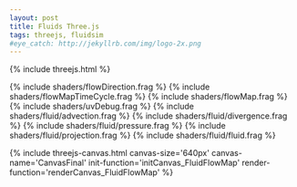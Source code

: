 ```yaml
---
layout: post
title: Fluids Three.js
tags: threejs, fluidsim
#eye_catch: http://jekyllrb.com/img/logo-2x.png
---
```


{% include threejs.html %}

{% include shaders/flowDirection.frag %}
{% include shaders/flowMapTimeCycle.frag %}
{% include shaders/flowMap.frag %}
{% include shaders/uvDebug.frag %}
{% include shaders/fluid/advection.frag %}
{% include shaders/fluid/divergence.frag %}
{% include shaders/fluid/pressure.frag %}
{% include shaders/fluid/projection.frag %}
{% include shaders/fluid/fluid.frag %}

<script>

var waterTexture = new THREE.TextureLoader().load('{{ site.assetsurl }}/images/textures/water.jpg');
var flowMap = new THREE.TextureLoader().load('{{ site.assetsurl }}/images/textures/flowMap.png');

function initCanvas_FluidFlowMap( threeContext )
{
    var targetOptions = { type: THREE.FloatType }; 
    threeContext.velocityTargets = [ new THREE.WebGLRenderTarget( 512, 512, targetOptions ), new THREE.WebGLRenderTarget( 512, 512, targetOptions ) ];
    threeContext.pressureTargets = [ new THREE.WebGLRenderTarget( 512, 512, targetOptions ), new THREE.WebGLRenderTarget( 512, 512, targetOptions ) ];
    threeContext.currentPressureTarget = 0;
    threeContext.divergenceTarget = new THREE.WebGLRenderTarget( 512, 512, targetOptions );
    threeContext.fluidTarget = new THREE.WebGLRenderTarget(512, 512, targetOptions );
    
    
    var defaultUniforms = {
      time: { type: "f", value: 0.0 },
      timeDelta: { type: "f", value: 0.0 },
      texelSize: { type: "v2", value: new THREE.Vector2(1.0/512.0,1.0/512.0) },
      minFilter: THREE.LinearFilter,
      magFilter: THREE.LinearFilter,
      depthBuffer: false,
      generateMipMaps: false  
    };
    
    // Advectiion
    var uniforms = {
      velocityField: { type: "t", value: threeContext.velocityTargets[0].texture },
    };
    threeContext.advectionUniforms = Object.extend( Object.clone(defaultUniforms), uniforms );
    threeContext.advectionScene = createFullScreenQuadScene( "passthroughVert", "advectionFrag", threeContext.advectionUniforms );
        
    // Divergence
    var uniforms = {
      velocityField: { type: "t", value: null },
    };
    threeContext.divergenceUniforms = Object.extend( Object.clone(defaultUniforms), uniforms );
    threeContext.divergenceScene = createFullScreenQuadScene( "passthroughVert", "divergenceFrag", threeContext.divergenceUniforms );

    // Pressure
    var uniforms = {
      velocityField: { type: "t", value: null },
      divergenceField: { type: "t", value: threeContext.divergenceTarget.texture },
      pressureField: { type: "t", value: null },
    };
    threeContext.pressureUniforms = Object.extend( Object.clone(defaultUniforms), uniforms );
    threeContext.pressureScene = createFullScreenQuadScene( "passthroughVert", "pressureFrag", threeContext.pressureUniforms );

    // Projection
    var uniforms = {
      velocityField: { type: "t", value: null },
      divergenceField: { type: "t", value: threeContext.divergenceTarget.texture },
      pressureField: { type: "t", value: null },
    };
    threeContext.projectionUniforms = Object.extend( Object.clone(defaultUniforms), uniforms );
    threeContext.projectionScene = createFullScreenQuadScene( "passthroughVert", "projectionFrag", threeContext.projectionUniforms );
    
    threeContext.uniforms = {
      velocityField: { type: "t", value: null },
      divergenceField: { type: "t", value: threeContext.divergenceTarget.texture },
      pressureField: { type: "t", value: null },
      texture: { type: "t", value: waterTexture },
      minFilter: THREE.LinearFilter,
      magFilter: THREE.LinearFilter,
      depthBuffer: false,
      generateMipMaps: false  
    };

    threeContext.renderer.autoClear = false;
    threeContext.uniforms.texture.value.wrapS = threeContext.uniforms.texture.value.wrapT = THREE.RepeatWrapping;
    
    threeContext.initFullScreenCanvas( 'passthroughVert', 'fluidFrag' );
}


function renderCanvas_FluidFlowMap( threeContext )
{
    threeContext.updateDefaultUniforms( this.advectionUniforms );
    threeContext.updateDefaultUniforms( this.divergenceUniforms );
    threeContext.updateDefaultUniforms( this.pressureUniforms );
    threeContext.updateDefaultUniforms( this.projectionUniforms );
    
    var pressureSourceIndex = threeContext.currentPressureTarget;
    var pressureTargetIndex = (pressureSourceIndex+1)%2;
    
    threeContext.advectionUniforms.velocityField.value = threeContext.velocityTargets[0].texture;
    threeContext.renderer.render( threeContext.advectionScene, threeContext.camera, threeContext.velocityTargets[1], false );
    threeContext.renderer.render( threeContext.divergenceScene, threeContext.camera, threeContext.divergenceTarget, false );
    
    this.pressureUniforms.velocityField.value = threeContext.velocityTargets[1].texture;
    this.pressureUniforms.pressureField.value = threeContext.pressureTargets[pressureSourceIndex].texture;
    threeContext.renderer.render( threeContext.pressureScene, threeContext.camera, threeContext.pressureTargets[pressureTargetIndex], false );
    
    this.projectionUniforms.velocityField.value = threeContext.velocityTargets[1].texture;
    this.projectionUniforms.pressureField.value = threeContext.pressureTargets[pressureTargetIndex].texture;
    threeContext.renderer.render( threeContext.projectionScene, threeContext.camera, threeContext.velocityTargets[0], false );
    
    threeContext.uniforms.velocityField.value = threeContext.velocityTargets[0].texture;
    threeContext.uniforms.pressureField.value = threeContext.pressureTargets[pressureTargetIndex].texture;
    
    threeContext.currentPressureTarget = pressureTargetIndex;
}

</script>


{% include threejs-canvas.html canvas-size='640px' canvas-name='CanvasFinal' init-function='initCanvas_FluidFlowMap' render-function='renderCanvas_FluidFlowMap' %}